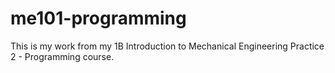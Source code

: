 # me101-programming

This is my work from my 1B Introduction to Mechanical Engineering Practice 2 - Programming course.
